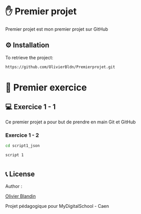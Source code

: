 ﻿# ✋ Premier projet

Premier projet est mon premier projet sur GitHub
## ⚙ Installation

To retrieve the project:

```bash
https://github.com/OlivierBldn/Premierprojet.git
```


# 📝 Premier exercice

## 💻 Exercice 1 - 1

Ce premier projet a pour but de prendre en main Git et GitHub

### Exercice 1 - 2

```bash
cd script1_json
```

```bash
script 1
```

#

## 📞 License

Author : 

[Olivier Blandin](https://github.com/OlivierBldn)

Projet pédagogique pour MyDigitalSchool - Caen